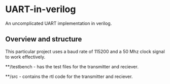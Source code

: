 # UART-in-verilog
An uncomplicated UART implementation in verilog.

## Overview and structure
  This particular project uses a baud rate of 115200 and a 50 Mhz clock signal to work effectively.
  
  **/testbench - has the test files for the transmitter and reciever.
  
  **/src - contains the rtl code for the transmitter and reciever.
